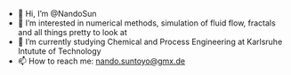 - 👋 Hi, I’m @NandoSun
- 👀 I’m interested in numerical methods, simulation of fluid flow, fractals and all things pretty to look at
- 🌱 I’m currently studying Chemical and Process Engineering at Karlsruhe Intutute of Technology
- 📫 How to reach me: nando.suntoyo@gmx.de

<!---
NandoSun/NandoSun is a ✨ special ✨ repository because its `README.md` (this file) appears on your GitHub profile.
You can click the Preview link to take a look at your changes.
--->

